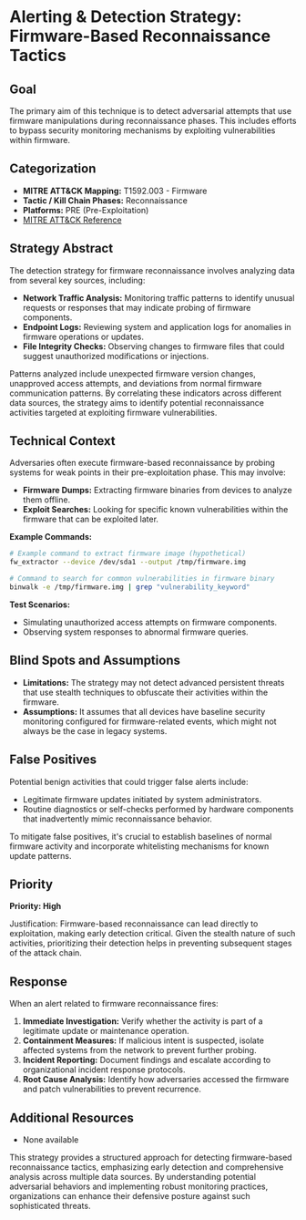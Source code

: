 # Alerting & Detection Strategy: Firmware-Based Reconnaissance Tactics

## Goal
The primary aim of this technique is to detect adversarial attempts that use firmware manipulations during reconnaissance phases. This includes efforts to bypass security monitoring mechanisms by exploiting vulnerabilities within firmware.

## Categorization

- **MITRE ATT&CK Mapping:** T1592.003 - Firmware
- **Tactic / Kill Chain Phases:** Reconnaissance
- **Platforms:** PRE (Pre-Exploitation)
- [MITRE ATT&CK Reference](https://attack.mitre.org/techniques/T1592/003)

## Strategy Abstract

The detection strategy for firmware reconnaissance involves analyzing data from several key sources, including:

- **Network Traffic Analysis:** Monitoring traffic patterns to identify unusual requests or responses that may indicate probing of firmware components.
- **Endpoint Logs:** Reviewing system and application logs for anomalies in firmware operations or updates.
- **File Integrity Checks:** Observing changes to firmware files that could suggest unauthorized modifications or injections.

Patterns analyzed include unexpected firmware version changes, unapproved access attempts, and deviations from normal firmware communication patterns. By correlating these indicators across different data sources, the strategy aims to identify potential reconnaissance activities targeted at exploiting firmware vulnerabilities.

## Technical Context

Adversaries often execute firmware-based reconnaissance by probing systems for weak points in their pre-exploitation phase. This may involve:

- **Firmware Dumps:** Extracting firmware binaries from devices to analyze them offline.
- **Exploit Searches:** Looking for specific known vulnerabilities within the firmware that can be exploited later.

**Example Commands:**
```bash
# Example command to extract firmware image (hypothetical)
fw_extractor --device /dev/sda1 --output /tmp/firmware.img

# Command to search for common vulnerabilities in firmware binary
binwalk -e /tmp/firmware.img | grep "vulnerability_keyword"
```

**Test Scenarios:**
- Simulating unauthorized access attempts on firmware components.
- Observing system responses to abnormal firmware queries.

## Blind Spots and Assumptions

- **Limitations:** The strategy may not detect advanced persistent threats that use stealth techniques to obfuscate their activities within the firmware.
- **Assumptions:** It assumes that all devices have baseline security monitoring configured for firmware-related events, which might not always be the case in legacy systems.

## False Positives

Potential benign activities that could trigger false alerts include:

- Legitimate firmware updates initiated by system administrators.
- Routine diagnostics or self-checks performed by hardware components that inadvertently mimic reconnaissance behavior.

To mitigate false positives, it's crucial to establish baselines of normal firmware activity and incorporate whitelisting mechanisms for known update patterns.

## Priority

**Priority: High**

Justification: Firmware-based reconnaissance can lead directly to exploitation, making early detection critical. Given the stealth nature of such activities, prioritizing their detection helps in preventing subsequent stages of the attack chain.

## Response

When an alert related to firmware reconnaissance fires:

1. **Immediate Investigation:** Verify whether the activity is part of a legitimate update or maintenance operation.
2. **Containment Measures:** If malicious intent is suspected, isolate affected systems from the network to prevent further probing.
3. **Incident Reporting:** Document findings and escalate according to organizational incident response protocols.
4. **Root Cause Analysis:** Identify how adversaries accessed the firmware and patch vulnerabilities to prevent recurrence.

## Additional Resources

- None available

This strategy provides a structured approach for detecting firmware-based reconnaissance tactics, emphasizing early detection and comprehensive analysis across multiple data sources. By understanding potential adversarial behaviors and implementing robust monitoring practices, organizations can enhance their defensive posture against such sophisticated threats.
